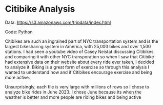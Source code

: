 # Citibike Analysis
Data: https://s3.amazonaws.com/tripdata/index.html

Code: Python

Citibikes are such an ingrained part of NYC transportation system and is the largest bikesharing system in America, with 25,000 bikes and over 1,500 stations. I had seen a youtube video of Casey Neistat discussing Citibikes and comparing it with other NYC transporation so when I saw that Citibike had extensive data on their website about every ride ever taken, I decided to analyze it. Biking is a great form of exercise so through this analysis I wanted to understand how and if Citibikes encourage exercise and being more active.

Unsurprisingly, each file is very large with millions of rows so I chose to analyze bike rides in June 2023. I chose June because its when the weather is better and more people are riding bikes and being active

